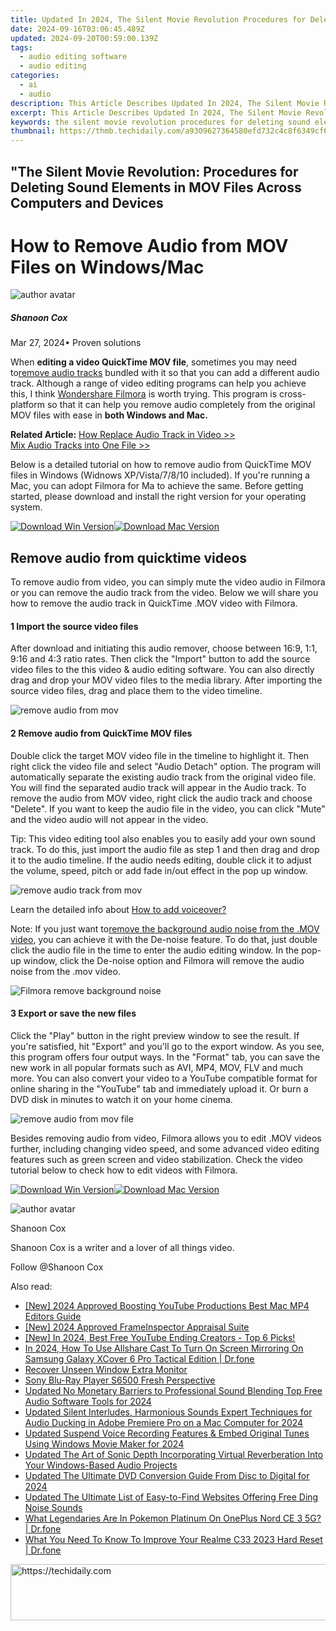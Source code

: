 ```yaml
---
title: Updated In 2024, The Silent Movie Revolution Procedures for Deleting Sound Elements in MOV Files Across Computers and Devices
date: 2024-09-16T03:06:45.489Z
updated: 2024-09-20T00:59:00.139Z
tags: 
  - audio editing software
  - audio editing
categories: 
  - ai
  - audio
description: This Article Describes Updated In 2024, The Silent Movie Revolution Procedures for Deleting Sound Elements in MOV Files Across Computers and Devices
excerpt: This Article Describes Updated In 2024, The Silent Movie Revolution Procedures for Deleting Sound Elements in MOV Files Across Computers and Devices
keywords: the silent movie revolution procedures for deleting sound elements in mov files across computers and devices,silent interludes harmonious sounds expert techniques for audio ducking in adobe premiere pro on a mac computer,pure sound practices eliminating unwanted elements from internet audios,streamlined silence for digital watchers removing background sound from video content on computers and websites,the clear sound solution eradicating noise from video playback across devices and browsers 2024 update,cutting down on clutter the 2024 approach to soundless video engagement for computer users and web surfers,the quintessential compilation 3 a online services for elevated sound in media
thumbnail: https://thmb.techidaily.com/a9309627364580efd732c4c8f6349cf67c0dc25ea886bdb64936441ab4225274.png
---
```


## "The Silent Movie Revolution: Procedures for Deleting Sound Elements in MOV Files Across Computers and Devices

# How to Remove Audio from MOV Files on Windows/Mac

![author avatar](https://images.wondershare.com/filmora/article-images/shannon-cox.jpg)

##### Shanoon Cox

 Mar 27, 2024• Proven solutions

 When **editing a video QuickTime MOV file**, sometimes you may need to[remove audio tracks](https://tools.techidaily.com/wondershare/filmora/download/) bundled with it so that you can add a different audio track. Although a range of video editing programs can help you achieve this, I think [Wondershare Filmora](https://tools.techidaily.com/wondershare/filmora/download/) is worth trying. This program is cross-platform so that it can help you remove audio completely from the original MOV files with ease in **both Windows and Mac.**

**Related Article:**
[How Replace Audio Track in Video >>](https://tools.techidaily.com/wondershare/filmora/download/)  
[Mix Audio Tracks into One File >>](https://tools.techidaily.com/wondershare/filmora/download/)

 Below is a detailed tutorial on how to remove audio from QuickTime MOV files in Windows (Widnows XP/Vista/7/8/10 included). If you're running a Mac, you can adopt Filmora for Ma to achieve the same. Before getting started, please download and install the right version for your operating system.

[![Download Win Version](https://images.wondershare.com/filmora/guide/download-btn-win.jpg)](https://tools.techidaily.com/wondershare/filmora/download/)[![Download Mac Version](https://images.wondershare.com/filmora/guide/download-btn-mac.jpg)](https://tools.techidaily.com/wondershare/filmora/download/)

## Remove audio from quicktime videos

 To remove audio from video, you can simply mute the video audio in Filmora or you can remove the audio track from the video. Below we will share you how to remove the audio track in QuickTime .MOV video with Filmora.

#### 1 Import the source video files

 After download and initiating this audio remover, choose between 16:9, 1:1, 9:16 and 4:3 ratio rates. Then click the "Import" button to add the source video files to the this video & audio editing software. You can also directly drag and drop your MOV video files to the media library. After importing the source video files, drag and place them to the video timeline.

![remove audio from mov](https://images.wondershare.com/filmora/article-images/video-editor-main-interface-1.jpg)

#### 2 Remove audio from QuickTime MOV files

 Double click the target MOV video file in the timeline to highlight it. Then right click the video file and select "Audio Detach" option. The program will automatically separate the existing audio track from the original video file. You will find the separated audio track will appear in the Audio track. To remove the audio from MOV video, right click the audio track and choose "Delete". If you want to keep the audio file in the video, you can click "Mute" and the video audio will not appear in the video.

 Tip: This video editing tool also enables you to easily add your own sound track. To do this, just import the audio file as step 1 and then drag and drop it to the audio timeline. If the audio needs editing, double click it to adjust the volume, speed, pitch or add fade in/out effect in the pop up window.

![remove audio track from mov](https://images.wondershare.com/filmora/article-images/detach-audio-from-mov.jpg)

 Learn the detailed info about [How to add voiceover?](https://tools.techidaily.com/wondershare/filmora/download/)

 Note: If you just want to[remove the background audio noise from the .MOV video](https://tools.techidaily.com/wondershare/filmora/download/), you can achieve it with the De-noise feature. To do that, just double click the audio file in the time to enter the audio editing window. In the pop-up window, click the De-noise option and Filmora will remove the audio noise from the .mov video.

![Filmora remove background noise ]( https://images.wondershare.com/filmora/article-images/remove-noise.JPG)

#### 3 Export or save the new files

 Click the "Play" button in the right preview window to see the result. If you're satisfied, hit "Export" and you'll go to the export window. As you see, this program offers four output ways. In the "Format" tab, you can save the new work in all popular formats such as AVI, MP4, MOV, FLV and much more. You can also convert your video to a YouTube compatible format for online sharing in the "YouTube" tab and immediately upload it. Or burn a DVD disk in minutes to watch it on your home cinema.

![remove audio from mov file](https://images.wondershare.com/filmora/article-images/output-format.jpg)

 Besides removing audio from video, Filmora allows you to edit .MOV videos further, including changing video speed, and some advanced video editing features such as green screen and video stabilization. Check the video tutorial below to check how to edit videos with Filmora.

[![Download Win Version](https://images.wondershare.com/filmora/guide/download-btn-win.jpg)](https://tools.techidaily.com/wondershare/filmora/download/)[![Download Mac Version](https://images.wondershare.com/filmora/guide/download-btn-mac.jpg)](https://tools.techidaily.com/wondershare/filmora/download/)

![author avatar](https://images.wondershare.com/filmora/article-images/shannon-cox.jpg)

Shanoon Cox

Shanoon Cox is a writer and a lover of all things video.

Follow @Shanoon Cox

<ins class="adsbygoogle"
      style="display:block"
      data-ad-client="ca-pub-7571918770474297"
      data-ad-slot="8358498916"
      data-ad-format="auto"
      data-full-width-responsive="true"></ins>

<span class="atpl-alsoreadstyle">Also read:</span>
<div><ul>
<li><a href="https://facebook-video-share.techidaily.com/new-2024-approved-boosting-youtube-productions-best-mac-mp4-editors-guide/"><u>[New] 2024 Approved Boosting YouTube Productions Best Mac MP4 Editors Guide</u></a></li>
<li><a href="https://screen-activity-recording.techidaily.com/new-2024-approved-frameinspector-appraisal-suite/"><u>[New] 2024 Approved FrameInspector Appraisal Suite</u></a></li>
<li><a href="https://youtube-data.techidaily.com/n-2024-best-free-youtube-ending-creators-top-6-picks/"><u>[New] In 2024, Best Free YouTube Ending Creators - Top 6 Picks!</u></a></li>
<li><a href="https://screen-mirror.techidaily.com/in-2024-how-to-use-allshare-cast-to-turn-on-screen-mirroring-on-samsung-galaxy-xcover-6-pro-tactical-edition-drfone-by-drfone-android/"><u>In 2024, How To Use Allshare Cast To Turn On Screen Mirroring On Samsung Galaxy XCover 6 Pro Tactical Edition | Dr.fone</u></a></li>
<li><a href="https://win11.techidaily.com/recover-unseen-window-extra-monitor/"><u>Recover Unseen Window Extra Monitor</u></a></li>
<li><a href="https://extra-information.techidaily.com/sony-blu-ray-player-s6500-fresh-perspective/"><u>Sony Blu-Ray Player S6500 Fresh Perspective</u></a></li>
<li><a href="https://voice-adjusting.techidaily.com/updated-no-monetary-barriers-to-professional-sound-blending-top-free-audio-software-tools-for-2024/"><u>Updated No Monetary Barriers to Professional Sound Blending Top Free Audio Software Tools for 2024</u></a></li>
<li><a href="https://voice-adjusting.techidaily.com/updated-silent-interludes-harmonious-sounds-expert-techniques-for-audio-ducking-in-adobe-premiere-pro-on-a-mac-computer-for-2024/"><u>Updated Silent Interludes, Harmonious Sounds Expert Techniques for Audio Ducking in Adobe Premiere Pro on a Mac Computer for 2024</u></a></li>
<li><a href="https://voice-adjusting.techidaily.com/updated-suspend-voice-recording-features-and-embed-original-tunes-using-windows-movie-maker-for-2024/"><u>Updated Suspend Voice Recording Features & Embed Original Tunes Using Windows Movie Maker for 2024</u></a></li>
<li><a href="https://voice-adjusting.techidaily.com/updated-the-art-of-sonic-depth-incorporating-virtual-reverberation-into-your-windows-based-audio-projects/"><u>Updated The Art of Sonic Depth Incorporating Virtual Reverberation Into Your Windows-Based Audio Projects</u></a></li>
<li><a href="https://ai-video-tools.techidaily.com/updated-the-ultimate-dvd-conversion-guide-from-disc-to-digital-for-2024/"><u>Updated The Ultimate DVD Conversion Guide From Disc to Digital for 2024</u></a></li>
<li><a href="https://voice-adjusting.techidaily.com/updated-the-ultimate-list-of-easy-to-find-websites-offering-free-ding-noise-sounds/"><u>Updated The Ultimate List of Easy-to-Find Websites Offering Free Ding Noise Sounds</u></a></li>
<li><a href="https://android-pokemon-go.techidaily.com/what-legendaries-are-in-pokemon-platinum-on-oneplus-nord-ce-3-5g-drfone-by-drfone-virtual-android/"><u>What Legendaries Are In Pokemon Platinum On OnePlus Nord CE 3 5G? | Dr.fone</u></a></li>
<li><a href="https://techidaily.com/what-you-need-to-know-to-improve-your-realme-c33-2023-hard-reset-drfone-by-drfone-reset-android-reset-android/"><u>What You Need To Know To Improve Your Realme C33 2023 Hard Reset | Dr.fone</u></a></li>
</ul></div>

<!-- affiliate ads begin -->
<a href="https://aligracehair.sjv.io/c/5597632/1896510/19272" target="_top" id="1896510">
  <img src="//a.impactradius-go.com/display-ad/19272-1896510" border="0" alt="https://techidaily.com" width="728" height="90"/>
</a>
<img height="0" width="0" src="https://aligracehair.sjv.io/i/5597632/1896510/19272" style="position:absolute;visibility:hidden;" border="0" />
<!-- affiliate ads end -->

